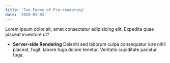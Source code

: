 ```yaml
---
title: 'Two Forms of Pre-rendering'
date: '2020-01-03'
---
```


Lorem ipsum dolor sit, amet consectetur adipisicing elit. Expedita quae placeat inventore ut? 

- **Server-side Rendering** Deleniti sed laborum culpa consequatur iure nihil placeat, fugit, labore fuga dolore tenetur. Veritatis cupiditate pariatur fuga.